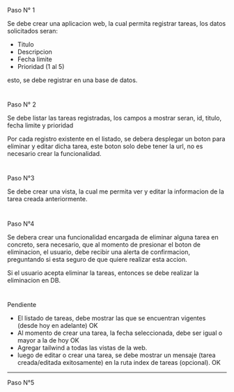 
Paso N° 1

Se debe crear una aplicacion web, la cual permita registrar tareas, los datos solicitados seran:

- Titulo
- Descripcion
- Fecha limite
- Prioridad (1 al 5)

esto, se debe registrar en una base de datos.

#

Paso N° 2

Se debe listar las tareas registradas, los campos a mostrar seran, id, titulo, fecha limite y prioridad

Por cada registro existente en el listado, se debera desplegar un boton para eliminar y editar dicha tarea, este boton solo debe tener la url, no es necesario crear la funcionalidad.

#

Paso N°3

Se debe crear una vista, la cual me permita ver y editar la informacion de la tarea creada anteriormente.

# 

Paso N°4

Se debera crear una funcionalidad encargada de eliminar alguna tarea en concreto, sera necesario, que al momento de presionar el boton de eliminacion, el usuario, debe recibir una alerta de confirmacion, preguntando si esta seguro de que quiere realizar esta accion.

Si el usuario acepta eliminar la tareas, entonces se debe realizar la eliminacion en DB.

#

Pendiente

- El listado de tareas, debe mostrar las que se encuentran vigentes (desde hoy en adelante) OK
- Al momento de crear una tarea, la fecha seleccionada, debe ser igual o mayor a la de hoy OK
- Agregar tailwind a todas las vistas de la web.
- luego de editar o crear una tarea, se debe mostrar un mensaje (tarea creada/editada exitosamente) en la ruta index de tareas (opcional). OK

------------------------

Paso N°5




